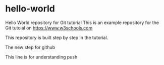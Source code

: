 # hello-world
Hello World repository for Git tutorial
This is an example repository for the Git tutoial on https://www.w3schools.com

This repository is built step by step in the tutorial.

The new step for github

This line is for understanding push
